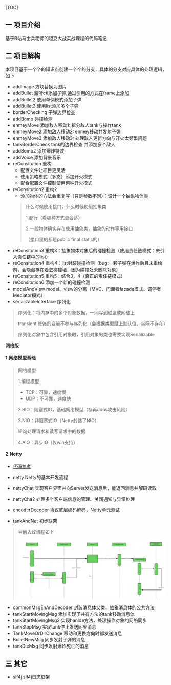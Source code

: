 [TOC]

## 一 项目介绍
基于B站马士兵老师的坦克大战实战课程的代码笔记

## 二 项目解构
本项目基于一个个的知识点创建一个个的分支，具体的分支对应具体的处理逻辑，如下

+ addImage 方块替换为图片
+ addBullet 监听ctl添加子弹,通过引用的方式在frame上添加
+ addBullet2 使用单例模式添加子弹
+ addBullet3 使用list添加多个子弹
+ borderChecking 子弹边界检查
+ addBomb 碰撞检测
+ enmeyMove  添加敌人移动1: 拆分敌人tank与操作tank
+ enmeyMove2 添加敌人移动2: enmey移动并发射子弹
+ enmeyMove3 添加敌人移动3: 处理敌人更新方向与开火太频繁问题
+ tankBorderCheck tank的边界检查 并添加多个敌人
+ addBomb2 添加爆炸特效
+ addVoice 添加背景音乐
+ reConsitution 重构
  + 配置文件让项目更灵活
  + 使用策略模式（多态）添加开火模式
  + 配合配置文件控制使用何种开火模式
+ reConsitution2 重构2
  + 添加物体的方法会重复写（只是参数不同）：设计一个抽象物体类
  > 什么时候使用接口，什么时候使用抽象类
  > 
  > 1.都行（看哪种方式更合适）
  > 
  > 2.一般物体确实存在使用抽象类，抽象的动作等用接口
  > 
  > （接口里的都是public final static的）
+ reConsitution3 重构3：抽象物体对象后的碰撞检测（使用责任链模式：未引入责任链中的list）
+ reConsitution4 重构4：list封装碰撞检测（bug:一颗子弹在爆炸后且未重绘前，会隐藏存在着去碰撞墙，因为碰撞处未删除对象）
+ reConsitution5 重构5：结合3，4（真正的责任链模式）
+ reConsitution6 添加一个新的碰撞检测
+ modelAndView model、view的分离（MVC、门面者facade模式、调停者Mediator模式）
+ serializableInterface 序列化
> 序列化：将内存中的多个对象数据，一同写到磁盘或网络上
> 
> transient 修饰的变量不参与序列化（会根据类型赋上默认值，实际不存在）
> 
> 序列化对象中包含引用对象时，引用对象的类也需要实现Serializable

**网络版**

#### 1.网络模型基础

> 网络模型
> 
> 1.编程模型
> + TCP：可靠，速度慢
> + UDP：不可靠，速度快
> 
> 2.BIO：阻塞式IO，基础网络模型（存再ddos攻击风险）
> 
> 3.NIO：非阻塞式IO（Netty封装了NIO）
> 
> 轮询处理请求和读写请求中的数据
> 
> 4.AIO：异步IO（仅win支持）
> 
> 

#### 2.Netty

+ [代码参考](github.com/bjmashibing/NettyStudy)

+ netty Netty的基本开发流程
+ nettyChat 实现客户界面并向Server发送消息后，能返回消息并解码读取
+ nettyCha2 处理多个客户端信息的管理、关闭通知与异常处理
+ encoderDecoder 协议底层编码解码，Netty单元测试
+ tankAndNet 初步联网

> 当前大致流程如下
>
>![img.png](sources/reademeImgs/img.png)

+ commonMsgEnAndDecoder 封装消息体父类，抽象消息体的公共方法
+ tankStartMovingMsg 添加实现了共有方法的tank移动消息体
+ tankStartMovingMsg2 实现hanlde方法，处理操作对象的网络同步
+ tankStopMsg 实现tank停止发送同步消息
+ TankMoveOrDirChange 移动和更换方向时都发送消息
+ BulletNewMsg 同步发射子弹的消息
+ tankDieMsg 同步发射爆炸死亡的消息

## 三 其它
+ slf4j slf4j日志框架



